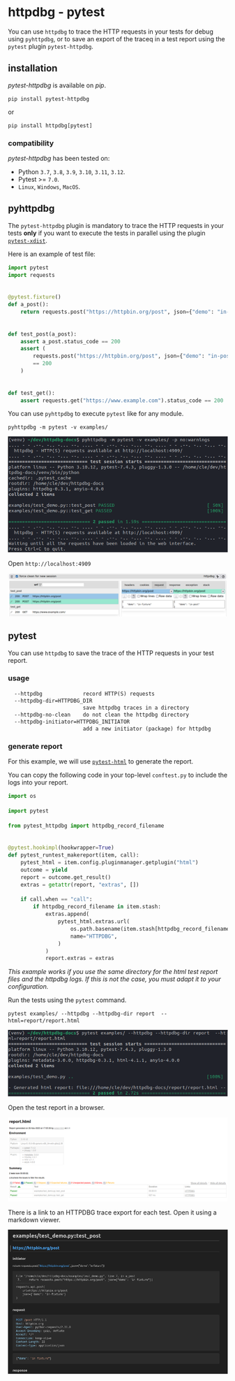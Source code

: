 # httpdbg - pytest

You can use `httpdbg` to trace the HTTP requests in your tests for debug using `pyhttpdbg`, or to save an export of the traceq in a test report using the `pytest` plugin `pytest-httpdbg`.

## installation

_pytest-httpdbg_ is available on _pip_.

```console
pip install pytest-httpdbg
```

or

```console
pip install httpdbg[pytest]
```

### compatibility

_pytest-httpdbg_ has been tested on:

 * Python `3.7`, `3.8`, `3.9`, `3.10`, `3.11`, `3.12`.
 * Pytest >= `7.0`.
 * `Linux`, `Windows`, `MacOS`.


## pyhttpdbg

The `pytest-httpdbg` plugin is mandatory to trace the HTTP requests in your tests **only** if you want to execute the tests in parallel using the plugin [`pytest-xdist`](https://pypi.org/project/pytest-xdist/).

Here is an example of test file:

```python
import pytest
import requests


@pytest.fixture()
def a_post():
    return requests.post("https://httpbin.org/post", json={"demo": "in-fixture"})


def test_post(a_post):
    assert a_post.status_code == 200
    assert (
        requests.post("https://httpbin.org/post", json={"demo": "in-post"}).status_code
        == 200
    )


def test_get():
    assert requests.get("https://www.example.com").status_code == 200
```

You can use `pyhttpdbg` to execute `pytest` like for any module.

```console
pyhttpdbg -m pytest -v examples/
```

![pyhttpdbg console](img/pytest-1.png)

Open `http://localhost:4909`

![httpdbg web interface](img/pytest-2.png)

## pytest

You can use `httpdbg` to save the trace of the HTTP requests in your test report.

### usage

```
  --httpdbg             record HTTP(S) requests
  --httpdbg-dir=HTTPDBG_DIR
                        save httpdbg traces in a directory
  --httpdbg-no-clean    do not clean the httpdbg directory
  --httpdbg-initiator=HTTPDBG_INITIATOR
                        add a new initiator (package) for httpdbg
```

### generate report

For this example, we will use [`pytest-html`](https://pypi.org/project/pytest-html/) to generate the report.


You can copy the following code in your top-level `conftest.py` to include the logs into your report.

```python
import os

import pytest

from pytest_httpdbg import httpdbg_record_filename


@pytest.hookimpl(hookwrapper=True)
def pytest_runtest_makereport(item, call):
    pytest_html = item.config.pluginmanager.getplugin("html")
    outcome = yield
    report = outcome.get_result()
    extras = getattr(report, "extras", [])

    if call.when == "call":
        if httpdbg_record_filename in item.stash:
            extras.append(
                pytest_html.extras.url(
                    os.path.basename(item.stash[httpdbg_record_filename]),
                    name="HTTPDBG",
                )
            )
            report.extras = extras
```

_This example works if you use the same directory for the html test report files and the httpdbg logs. If this is not the case, you must adapt it to your configuration._

Run the tests using the `pytest` command.

```console
pytest examples/ --httpdbg --httpdbg-dir report  --html=report/report.html
```

![pytest console](img/pytest-report-1.png)

Open the test report in a browser.

![pytest-html](img/pytest-report-2.png)

There is a link to an HTTPDBG trace export for each test. Open it using a markdown viewer.

![httpdbg markdown export](img/pytest-report-3.png)
